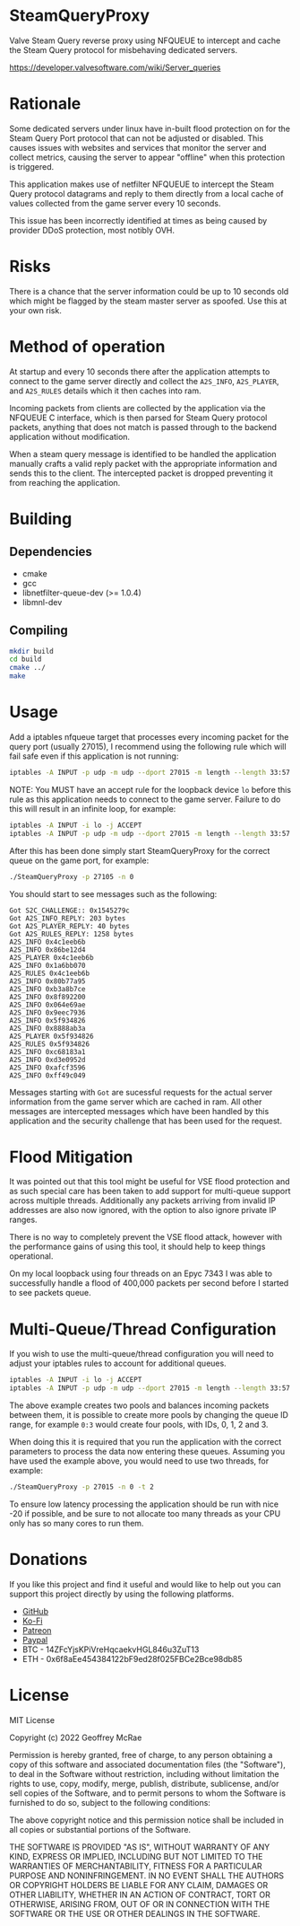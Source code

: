 # SteamQueryProxy

Valve Steam Query reverse proxy using NFQUEUE to intercept and cache the Steam
Query protocol for misbehaving dedicated servers.

https://developer.valvesoftware.com/wiki/Server_queries

# Rationale

Some dedicated servers under linux have in-built flood protection on for the
Steam Query Port protocol that can not be adjusted or disabled. This causes
issues with websites and services that monitor the server and collect metrics,
causing the server to appear "offline" when this protection is triggered.

This application makes use of netfilter NFQUEUE to intercept the Steam Query
protocol datagrams and reply to them directly from a local cache of values
collected from the game server every 10 seconds.

This issue has been incorrectly identified at times as being caused by provider
DDoS protection, most notibly OVH.

# Risks

There is a chance that the server information could be up to 10 seconds old
which might be flagged by the steam master server as spoofed. Use this at your
own risk.

# Method of operation

At startup and every 10 seconds there after the application attempts to connect
to the game server directly and collect the `A2S_INFO`, `A2S_PLAYER`, and
`A2S_RULES` details which it then caches into ram.

Incoming packets from clients are collected by the application via the NFQUEUE C
interface, which is then parsed for Steam Query protocol packets, anything that
does not match is passed through to the backend application without modification.

When a steam query message is identified to be handled the application manually
crafts a valid reply packet with the appropriate information and sends this to
the client. The intercepted packet is dropped preventing it from reaching the
application.

# Building

## Dependencies

* cmake
* gcc
* libnetfilter-queue-dev (>= 1.0.4)
* libmnl-dev

## Compiling

```bash
mkdir build
cd build
cmake ../
make
```

# Usage

Add a iptables nfqueue target that processes every incoming packet for the query
port (usually 27015), I recommend using the following rule which will fail safe
even if this application is not running:

```bash
iptables -A INPUT -p udp -m udp --dport 27015 -m length --length 33:57 -j NFQUEUE --queue-num 0 --queue-bypass
```

NOTE: You MUST have an accept rule for the loopback device `lo` before this rule
as this application needs to connect to the game server. Failure to do this will
result in an infinite loop, for example:

```bash
iptables -A INPUT -i lo -j ACCEPT
iptables -A INPUT -p udp -m udp --dport 27015 -m length --length 33:57 -j NFQUEUE --queue-num 0 --queue-bypass
```

After this has been done simply start SteamQueryProxy for the correct queue on
the game port, for example:

```bash
./SteamQueryProxy -p 27105 -n 0
```

You should start to see messages such as the following:

```
Got S2C_CHALLENGE:: 0x1545279c
Got A2S_INFO_REPLY: 203 bytes
Got A2S_PLAYER_REPLY: 40 bytes
Got A2S_RULES_REPLY: 1258 bytes
A2S_INFO 0x4c1eeb6b
A2S_INFO 0x86be12d4
A2S_PLAYER 0x4c1eeb6b
A2S_INFO 0x1a6bb070
A2S_RULES 0x4c1eeb6b
A2S_INFO 0x80b77a95
A2S_INFO 0xb3a8b7ce
A2S_INFO 0x8f892200
A2S_INFO 0x064e69ae
A2S_INFO 0x9eec7936
A2S_INFO 0x5f934826
A2S_INFO 0x8888ab3a
A2S_PLAYER 0x5f934826
A2S_RULES 0x5f934826
A2S_INFO 0xc68183a1
A2S_INFO 0xd3e0952d
A2S_INFO 0xafcf3596
A2S_INFO 0xff49c049
```

Messages starting with `Got` are sucessful requests for the actual server
information from the game server which are cached in ram. All other messages are
intercepted messages which have been handled by this application and the
security challenge that has been used for the request.

# Flood Mitigation

It was pointed out that this tool might be useful for VSE flood protection and
as such special care has been taken to add support for multi-queue support
across multiple threads. Additionally any packets arriving from invalid IP
addresses are also now ignored, with the option to also ignore private IP
ranges.

There is no way to completely prevent the VSE flood attack, however with the
performance gains of using this tool, it should help to keep things operational.

On my local loopback using four threads on an Epyc 7343 I was able to
successfully handle a flood of 400,000 packets per second before I started to
see packets queue.

# Multi-Queue/Thread Configuration

If you wish to use the multi-queue/thread configuration you will need to adjust
your iptables rules to account for additional queues.

```bash
iptables -A INPUT -i lo -j ACCEPT
iptables -A INPUT -p udp -m udp --dport 27015 -m length --length 33:57 -j NFQUEUE --queue-balance 0:1 --queue-bypass --queue-cpu-fanout
```

The above example creates two pools and balances incoming packets between them,
it is possible to create more pools by changing the queue ID range, for example
`0:3` would create four pools, with IDs, 0, 1, 2 and 3.

When doing this it is required that you run the application with the correct
parameters to process the data now entering these queues. Assuming you have used
the example above, you would need to use two threads, for example:

```bash
./SteamQueryProxy -p 27015 -n 0 -t 2
```

To ensure low latency processing the application should be run with nice -20 if
possible, and be sure to not allocate too many threads as your CPU only has so
many cores to run them.

# Donations

If you like this project and find it useful and would like to help out you can
support this project directly by using the following platforms.

* [GitHub](https://github.com/sponsors/gnif)
* [Ko-Fi](https://ko-fi.com/lookingglass)
* [Patreon](https://www.patreon.com/gnif)
* [Paypal](https://www.paypal.com/cgi-bin/webscr?cmd=_s-xclick&hosted_button_id=ESQ72XUPGKXRY)
* BTC - 14ZFcYjsKPiVreHqcaekvHGL846u3ZuT13
* ETH - 0x6f8aEe454384122bF9ed28f025FBCe2Bce98db85

# License

MIT License

Copyright (c) 2022 Geoffrey McRae

Permission is hereby granted, free of charge, to any person obtaining a copy
of this software and associated documentation files (the "Software"), to deal
in the Software without restriction, including without limitation the rights
to use, copy, modify, merge, publish, distribute, sublicense, and/or sell
copies of the Software, and to permit persons to whom the Software is
furnished to do so, subject to the following conditions:

The above copyright notice and this permission notice shall be included in all
copies or substantial portions of the Software.

THE SOFTWARE IS PROVIDED "AS IS", WITHOUT WARRANTY OF ANY KIND, EXPRESS OR
IMPLIED, INCLUDING BUT NOT LIMITED TO THE WARRANTIES OF MERCHANTABILITY,
FITNESS FOR A PARTICULAR PURPOSE AND NONINFRINGEMENT. IN NO EVENT SHALL THE
AUTHORS OR COPYRIGHT HOLDERS BE LIABLE FOR ANY CLAIM, DAMAGES OR OTHER
LIABILITY, WHETHER IN AN ACTION OF CONTRACT, TORT OR OTHERWISE, ARISING FROM,
OUT OF OR IN CONNECTION WITH THE SOFTWARE OR THE USE OR OTHER DEALINGS IN THE
SOFTWARE.
